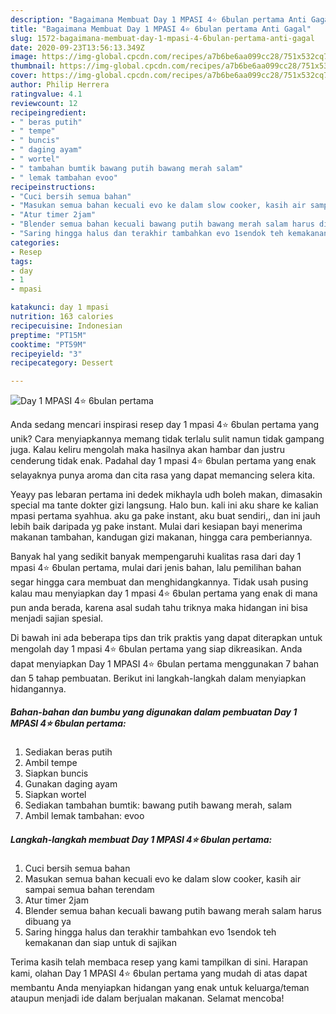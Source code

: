 ```yaml
---
description: "Bagaimana Membuat Day 1 MPASI 4⭐️ 6bulan pertama Anti Gagal"
title: "Bagaimana Membuat Day 1 MPASI 4⭐️ 6bulan pertama Anti Gagal"
slug: 1572-bagaimana-membuat-day-1-mpasi-4-6bulan-pertama-anti-gagal
date: 2020-09-23T13:56:13.349Z
image: https://img-global.cpcdn.com/recipes/a7b6be6aa099cc28/751x532cq70/day-1-mpasi-4⭐️-6bulan-pertama-foto-resep-utama.jpg
thumbnail: https://img-global.cpcdn.com/recipes/a7b6be6aa099cc28/751x532cq70/day-1-mpasi-4⭐️-6bulan-pertama-foto-resep-utama.jpg
cover: https://img-global.cpcdn.com/recipes/a7b6be6aa099cc28/751x532cq70/day-1-mpasi-4⭐️-6bulan-pertama-foto-resep-utama.jpg
author: Philip Herrera
ratingvalue: 4.1
reviewcount: 12
recipeingredient:
- " beras putih"
- " tempe"
- " buncis"
- " daging ayam"
- " wortel"
- " tambahan bumtik bawang putih bawang merah salam"
- " lemak tambahan evoo"
recipeinstructions:
- "Cuci bersih semua bahan"
- "Masukan semua bahan kecuali evo ke dalam slow cooker, kasih air sampai semua bahan terendam"
- "Atur timer 2jam"
- "Blender semua bahan kecuali bawang putih bawang merah salam harus dibuang ya"
- "Saring hingga halus dan terakhir tambahkan evo 1sendok teh kemakanan dan siap untuk di sajikan"
categories:
- Resep
tags:
- day
- 1
- mpasi

katakunci: day 1 mpasi 
nutrition: 163 calories
recipecuisine: Indonesian
preptime: "PT15M"
cooktime: "PT59M"
recipeyield: "3"
recipecategory: Dessert

---
```



![Day 1 MPASI 4⭐️ 6bulan pertama](https://img-global.cpcdn.com/recipes/a7b6be6aa099cc28/751x532cq70/day-1-mpasi-4⭐️-6bulan-pertama-foto-resep-utama.jpg)

Anda sedang mencari inspirasi resep day 1 mpasi 4⭐️ 6bulan pertama yang unik? Cara menyiapkannya memang tidak terlalu sulit namun tidak gampang juga. Kalau keliru mengolah maka hasilnya akan hambar dan justru cenderung tidak enak. Padahal day 1 mpasi 4⭐️ 6bulan pertama yang enak selayaknya punya aroma dan cita rasa yang dapat memancing selera kita.

Yeayy pas lebaran pertama ini dedek mikhayla udh boleh makan, dimasakin special ma tante dokter gizi langsung. Halo bun. kali ini aku share ke kalian mpasi pertama syahhua. aku ga pake instant, aku buat sendiri,, dan ini jauh lebih baik daripada yg pake instant. Mulai dari kesiapan bayi menerima makanan tambahan, kandugan gizi makanan, hingga cara pemberiannya.

Banyak hal yang sedikit banyak mempengaruhi kualitas rasa dari day 1 mpasi 4⭐️ 6bulan pertama, mulai dari jenis bahan, lalu pemilihan bahan segar hingga cara membuat dan menghidangkannya. Tidak usah pusing kalau mau menyiapkan day 1 mpasi 4⭐️ 6bulan pertama yang enak di mana pun anda berada, karena asal sudah tahu triknya maka hidangan ini bisa menjadi sajian spesial.


Di bawah ini ada beberapa tips dan trik praktis yang dapat diterapkan untuk mengolah day 1 mpasi 4⭐️ 6bulan pertama yang siap dikreasikan. Anda dapat menyiapkan Day 1 MPASI 4⭐️ 6bulan pertama menggunakan 7 bahan dan 5 tahap pembuatan. Berikut ini langkah-langkah dalam menyiapkan hidangannya.

<!--inarticleads1-->

##### Bahan-bahan dan bumbu yang digunakan dalam pembuatan Day 1 MPASI 4⭐️ 6bulan pertama:

1. Sediakan  beras putih
1. Ambil  tempe
1. Siapkan  buncis
1. Gunakan  daging ayam
1. Siapkan  wortel
1. Sediakan  tambahan bumtik: bawang putih bawang merah, salam
1. Ambil  lemak tambahan: evoo




<!--inarticleads2-->

##### Langkah-langkah membuat Day 1 MPASI 4⭐️ 6bulan pertama:

1. Cuci bersih semua bahan
1. Masukan semua bahan kecuali evo ke dalam slow cooker, kasih air sampai semua bahan terendam
1. Atur timer 2jam
1. Blender semua bahan kecuali bawang putih bawang merah salam harus dibuang ya
1. Saring hingga halus dan terakhir tambahkan evo 1sendok teh kemakanan dan siap untuk di sajikan




Terima kasih telah membaca resep yang kami tampilkan di sini. Harapan kami, olahan Day 1 MPASI 4⭐️ 6bulan pertama yang mudah di atas dapat membantu Anda menyiapkan hidangan yang enak untuk keluarga/teman ataupun menjadi ide dalam berjualan makanan. Selamat mencoba!
